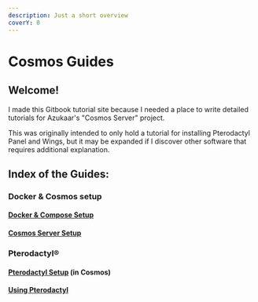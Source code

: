 ```yaml
---
description: Just a short overview
coverY: 0
---
```


# Cosmos Guides

## Welcome!

I made this Gitbook tutorial site because I needed a place to write detailed tutorials for Azukaar's "Cosmos Server" project.

This was originally intended to only hold a tutorial for installing Pterodactyl Panel and Wings, but it may be expanded if I discover other software that requires additional explanation.

## Index of the Guides:

### Docker & Cosmos setup

#### [Docker & Compose Setup](broken-reference)

#### [Cosmos Server Setup](broken-reference)

###

### Pterodactyl®

#### [Pterodactyl Setup](broken-reference) (in Cosmos)

#### [Using Pterodactyl](broken-reference)
